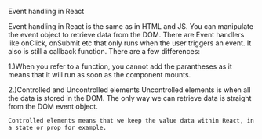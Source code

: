 Event handling in React

Event handling in React is the same as in HTML and JS.
You can manipulate the event object to retrieve data from the DOM.
There are Event handlers like onClick, onSubmit etc that only runs when the user triggers an event.
It also is still a callback function.
There are a few differences:

1.)When you refer to a function, you cannot add the parantheses as it means that it will run as soon as the component mounts.

2.)Controlled and Uncontrolled elements
    Uncontrolled elements is when all the data is stored in the DOM. 
    The only way we can retrieve data is straight from the DOM event object.

    Controlled elements means that we keep the value data within React, in a state or prop for example.
